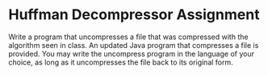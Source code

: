 # Huffman Decompressor Assignment

Write a program that uncompresses a file that was compressed with the algorithm seen in class. An updated Java program
that compresses a file is provided. You may write the uncompress program in the language of your choice, as long as it uncompresses the file back to its original form.
